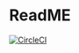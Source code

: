 # ReadME

[![CircleCI](https://dl.circleci.com/status-badge/img/circleci/A7AJ3y7wZyRYtWeMBd3cNh/8av1QkQYyMH8QbMWVzJECS/tree/master.svg?style=shield)](https://dl.circleci.com/status-badge/redirect/circleci/A7AJ3y7wZyRYtWeMBd3cNh/8av1QkQYyMH8QbMWVzJECS/tree/master)